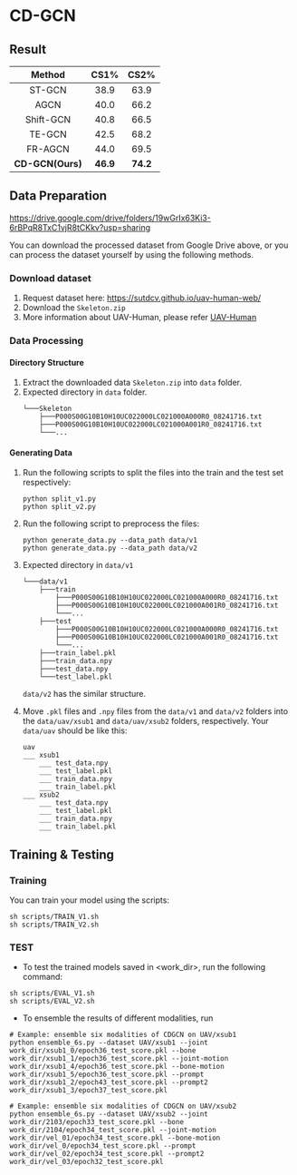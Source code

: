 # CD-GCN

## Result

|      Method      |   CS1%   |   CS2%   | 
|:----------------:|:--------:|:--------:|
|      ST-GCN      |   38.9   |   63.9   |
|       AGCN       |   40.0   |   66.2   |
|    Shift-GCN     |   40.8   |   66.5   |
|      TE-GCN      |   42.5   |   68.2   |
|     FR-AGCN      |   44.0   |   69.5   |
| **CD-GCN(Ours)** | **46.9** | **74.2** |

## Data Preparation

https://drive.google.com/drive/folders/19wGrIx63Ki3-6rBPqR8TxC1vjR8tCKkv?usp=sharing

You can download the processed dataset from Google Drive above, or you can process the dataset yourself by using the following methods.

### Download dataset

1. Request dataset here: https://sutdcv.github.io/uav-human-web/
2. Download the ``Skeleton.zip``
3. More information about UAV-Human, please refer [UAV-Human](https://github.com/SUTDCV/UAV-Human/)

### Data Processing

#### Directory Structure

1. Extract the downloaded data ``Skeleton.zip`` into ``data`` folder.
2. Expected directory in  ``data`` folder.
    ```
    └───Skeleton
        ├───P000S00G10B10H10UC022000LC021000A000R0_08241716.txt
        ├───P000S00G10B10H10UC022000LC021000A001R0_08241716.txt
        └───...
    ```

#### Generating Data

1. Run the following scripts to split the files into the train and the test set respectively:
   ```
   python split_v1.py 
   python split_v2.py 
   ```

2. Run the following script to preprocess the files:
   ```
   python generate_data.py --data_path data/v1 
   python generate_data.py --data_path data/v2 
   ```

3. Expected directory in `data/v1`
   ```
   └───data/v1
       ├───train
           ├───P000S00G10B10H10UC022000LC021000A000R0_08241716.txt
           ├───P000S00G10B10H10UC022000LC021000A001R0_08241716.txt
           └───...
       ├───test
           ├───P000S00G10B10H10UC022000LC021000A000R0_08241716.txt
           ├───P000S00G10B10H10UC022000LC021000A001R0_08241716.txt
           └───...
       ├───train_label.pkl
       ├───train_data.npy
       ├───test_data.npy
       └───test_label.pkl
   ```
   `data/v2` has the similar structure.

4. Move  ``.pkl`` files and ``.npy`` files from the ``data/v1`` and ``data/v2`` folders into the ``data/uav/xsub1``
   and ``data/uav/xsub2`` folders, respectively.
   Your ``data/uav`` should be like this:
   ```
   uav
   ___ xsub1
       ___ test_data.npy
       ___ test_label.pkl
       ___ train_data.npy
       ___ train_label.pkl
   ___ xsub2
       ___ test_data.npy
       ___ test_label.pkl
       ___ train_data.npy
       ___ train_label.pkl
   
   ```

## Training & Testing

### Training

You can train your model using the scripts:

```
sh scripts/TRAIN_V1.sh
sh scripts/TRAIN_V2.sh
```

### TEST

- To test the trained models saved in <work_dir>, run the following command:

```
sh scripts/EVAL_V1.sh
sh scripts/EVAL_V2.sh
```

- To ensemble the results of different modalities, run

```
# Example: ensemble six modalities of CDGCN on UAV/xsub1
python ensemble_6s.py --dataset UAV/xsub1 --joint work_dir/xsub1_0/epoch36_test_score.pkl --bone work_dir/xsub1_1/epoch36_test_score.pkl --joint-motion work_dir/xsub1_4/epoch36_test_score.pkl --bone-motion work_dir/xsub1_5/epoch36_test_score.pkl --prompt work_dir/xsub1_2/epoch43_test_score.pkl --prompt2 work_dir/xsub1_3/epoch37_test_score.pkl
```

```
# Example: ensemble six modalities of CDGCN on UAV/xsub2
python ensemble_6s.py --dataset UAV/xsub2 --joint work_dir/2103/epoch33_test_score.pkl --bone work_dir/2104/epoch34_test_score.pkl --joint-motion work_dir/vel_01/epoch34_test_score.pkl --bone-motion work_dir/vel_0/epoch34_test_score.pkl --prompt work_dir/vel_02/epoch34_test_score.pkl --prompt2 work_dir/vel_03/epoch32_test_score.pkl
```
